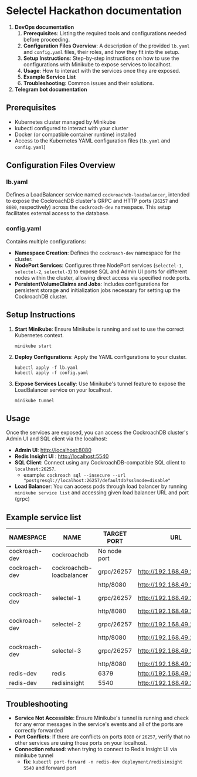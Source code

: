 
# Selectel Hackathon documentation
1. **DevOps documentation**
	1. **Prerequisites**: Listing the required tools and configurations needed before proceeding.
	2. **Configuration Files Overview**: A description of the provided `lb.yaml` and `config.yaml` files, their roles, and how they fit into the setup.
	3. **Setup Instructions**: Step-by-step instructions on how to use the configurations with Minikube to expose services to localhost.
	4. **Usage**: How to interact with the services once they are exposed.
	5. **Example Service List**
	6. **Troubleshooting**: Common issues and their solutions.
2. **Telegram bot documentation**

## Prerequisites
- Kubernetes cluster managed by Minikube
- kubectl configured to interact with your cluster
- Docker (or compatible container runtime) installed
- Access to the Kubernetes YAML configuration files (`lb.yaml` and `config.yaml`)

## Configuration Files Overview
### lb.yaml
Defines a LoadBalancer service named `cockroachdb-loadbalancer`, intended to expose the CockroachDB 	cluster's GRPC and HTTP ports (`26257` and `8080`, respectively) across the `cockroach-dev` namespace. This setup facilitates external access to the database.

### config.yaml
Contains multiple configurations:
- **Namespace Creation**: Defines the `cockroach-dev` namespace for the cluster.
- **NodePort Services**: Configures three NodePort services (`selectel-1`, `selectel-2`, `selectel-3`) to expose SQL and Admin UI ports for different nodes within the cluster, allowing direct access via specified node ports.
- **PersistentVolumeClaims and Jobs**: Includes configurations for persistent storage and initialization jobs necessary for setting up the CockroachDB cluster.

## Setup Instructions
1. **Start Minikube**: Ensure Minikube is running and set to use the correct Kubernetes context.
   ```shell
   minikube start
   ```
2. **Deploy Configurations**: Apply the YAML configurations to your cluster.
   ```shell
   kubectl apply -f lb.yaml
   kubectl apply -f config.yaml
   ```
3. **Expose Services Locally**: Use Minikube's tunnel feature to expose the LoadBalancer service on your localhost.
   ```shell
   minikube tunnel
   ```

## Usage
Once the services are exposed, you can access the CockroachDB cluster's Admin UI and SQL client via the localhost:
 - **Admin UI**: [http://localhost:8080](http://localhost:8080)
 - **Redis Insight  UI** : [http://localhost:5540](http://localhost:5540)
 - **SQL Client**: Connect using any CockroachDB-compatible SQL client to `localhost:26257`.
	 - example: `cockroach sql --insecure --url "postgresql://localhost:26257/defaultdb?sslmode=disable"` 
- **Load Balancer**:  You can access pods through load balancer by running `minikube service list` and accessing given load balancer URL and port (grpc)

## Example service list

|    NAMESPACE   |           NAME           | TARGET PORT |            URL            |
|----------------|--------------------------|-------------|---------------------------|
| cockroach-dev  | cockroachdb              | No node port|                           |
| cockroach-dev  | cockroachdb-loadbalancer| grpc/26257  | http://192.168.49.2:32496 |
|                |                          | http/8080   | http://192.168.49.2:31363 |
| cockroach-dev  | selectel-1               | grpc/26257  | http://192.168.49.2:31257 |
|                |                          | http/8080   | http://192.168.49.2:31080 |
| cockroach-dev  | selectel-2               | grpc/26257  | http://192.168.49.2:31258 |
|                |                          | http/8080   | http://192.168.49.2:31180 |
| cockroach-dev  | selectel-3               | grpc/26257  | http://192.168.49.2:31259 |
|                |                          | http/8080   | http://192.168.49.2:31280 |
| redis-dev      | redis                    |      6379   | http://192.168.49.2:31740 |
| redis-dev      | redisinsight             |      5540   | http://192.168.49.2:30655 |



## Troubleshooting
- **Service Not Accessible**: Ensure Minikube's tunnel is running and check for any error messages in the service's events and all of the ports are correctly forwarded
- **Port Conflicts**: If there are conflicts on ports `8080` or `26257`, verify that no other services are using those ports on your localhost.
- **Connection refused**: when trying to connect to Redis Insight  UI via minikube tunnel
	- **fix**: `kubectl port-forward -n redis-dev deployment/redisinsight 5540` and forward port


